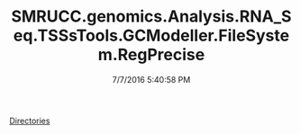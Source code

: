 ﻿---
title: SMRUCC.genomics.Analysis.RNA_Seq.TSSsTools.GCModeller.FileSystem.RegPrecise
date: 7/7/2016 5:40:58 PM
---

[Directories](T-SMRUCC.genomics.Analysis.RNA_Seq.TSSsTools.GCModeller.FileSystem.RegPrecise.Directories.html)
